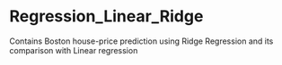 # Regression_Linear_Ridge
Contains Boston house-price prediction using Ridge Regression and its comparison with Linear regression
